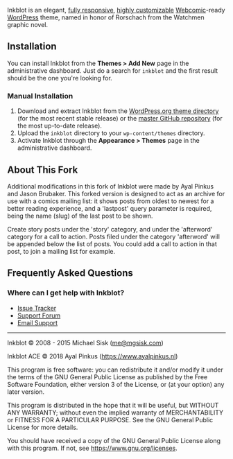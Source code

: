 Inkblot is an elegant, [fully responsive](https://en.wikipedia.org/wiki/Responsive_web_design), [highly customizable](https://codex.wordpress.org/Appearance_Customize_Screen) [Webcomic](https://github.com/mgsisk/webcomic)-ready [WordPress](https://wordpress.org) theme, named in honor of Rorschach from the Watchmen graphic novel.

## Installation

You can install Inkblot from the **Themes > Add New** page in the administrative dashboard. Just do a search for `inkblot` and the first result should be the one you're looking for.

### Manual Installation

1. Download and extract Inkblot from the [WordPress.org theme directory](https://wordpress.org/themes/inkblot) (for the most recent stable release) or the [master GitHub repository](https://github.com/mgsisk/inkblot) (for the most up-to-date release).
2. Upload the `inkblot` directory to your `wp-content/themes` directory.
3. Activate Inkblot through the **Appearance > Themes** page in the administrative dashboard.


## About This Fork

Additional modifications in this fork of Inkblot were made by Ayal Pinkus and Jason Brubaker. This forked version is designed to act as an archive for use with a comics mailing list: it shows posts from oldest to newest for a better reading experience, and a 'lastpost' query parameter is required, being the name (slug) of the last post to be shown. 

Create story posts under the 'story' category, and under the 'afterword' category for a call to action. Posts filed under the category 'afterword' will be appended below the list of posts. You could add a call to action in that post, to join a mailing list for example.


## Frequently Asked Questions

### Where can I get help with Inkblot?

- [Issue Tracker](https://github.com/mgsisk/inkblot/issues)
- [Support Forum](https://wordpress.org/support/theme/inkblot)
- [Email Support](mailto:help@mgsisk.com)

---

Inkblot © 2008 - 2015 Michael Sisk (me@mgsisk.com)

Inkblot ACE © 2018 Ayal Pinkus (https://www.ayalpinkus.nl)


This program is free software: you can redistribute it and/or modify
it under the terms of the GNU General Public License as published by
the Free Software Foundation, either version 3 of the License, or
(at your option) any later version.

This program is distributed in the hope that it will be useful,
but WITHOUT ANY WARRANTY; without even the implied warranty of
MERCHANTABILITY or FITNESS FOR A PARTICULAR PURPOSE.  See the
GNU General Public License for more details.

You should have received a copy of the GNU General Public License
along with this program.  If not, see https://www.gnu.org/licenses.

